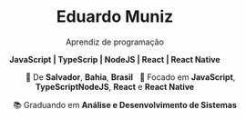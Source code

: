 <h1 align="center">Eduardo Muniz</h1>
<p align="center">Aprendiz de programação</p>
<p align="center"><b>JavaScript | TypeScrip | NodeJS | React | React Native</b></p>
<p align="center">
  &nbsp; &nbsp; &nbsp; &nbsp; &nbsp; &nbsp; &nbsp; 📌 De <b>Salvador</b>, <b>Bahia</b>, <b>Brasil</b> &nbsp; 🎯 Focado em <b>JavaScript</b>, <b>TypeScript</b><b>NodeJS</b>, <b>React</b> e <b>React Native</b> 
</p>
<p align="center">
&nbsp; &nbsp; &nbsp; &nbsp; &nbsp;📚 Graduando em <b>Análise e Desenvolvimento de Sistemas</b>
</p>


<!--
**emuniz/emuniz** is a ✨ _special_ ✨ repository because its `README.md` (this file) appears on your GitHub profile.

Here are some ideas to get you started:

- 🔭 I’m currently working on ...
- 🌱 I’m currently learning ...
- 👯 I’m looking to collaborate on ...
- 🤔 I’m looking for help with ...
- 💬 Ask me about ...
- 📫 How to reach me: ...
- 😄 Pronouns: ...
- ⚡ Fun fact: ...
-->
